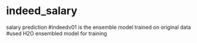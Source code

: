 # indeed_salary
salary prediction
#indeedv01  is the ensemble model trained on original data
#used H2O ensembled model for training 
